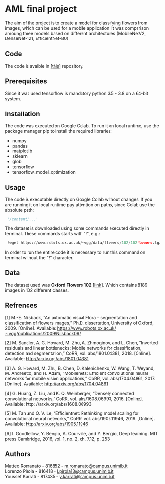 # AML final project

The aim of the project is to create a model for classifying flowers from images, which can be used for a mobile application. It was comparison amoung three models based on different architectures (MobileNetV2, DenseNet-121, EfficientNet-B0)
## Code
The code is avaible in [[this]](https://github.com/lpirola13/flower_recognizer) repository.
## Prerequisites
Since it was used tensorflow is mandatory python 3.5 - 3.8 on a 64-bit system.

## Installation
The code was executed on Google Colab. To run it on local runtime, use the package manager pip to install the required libraries: 
* numpy
* pandas
* matplotlib
* sklearn
* glob
* tensorflow
* tensorflow_model_optimization

## Usage
The code is executable directly on Google Colab without changes. If you are running it on local runtime pay attention on paths, since Colab use the absolute path: 
```python
 '/content/...'
```
The dataset is downloaded using some commands executed directly in terminal. These commands starts with "!", e.g.:
```python
 !wget https://www.robots.ox.ac.uk/~vgg/data/flowers/102/102flowers.tgz
```
In order to run the entire code it is necessary to run this command on terminal without the "!" character.
## Data
The dataset used was **Oxford Flowers 102** [[link]](https://www.robots.ox.ac.uk/~vgg/data/flowers/102/).
Which contains 8189 images in 102 different classes.

## Refrences
[1] M.-E. Nilsback, “An automatic visual Flora – segmentation and classification of flowers images,” Ph.D. dissertation, University of Oxford, 2009. [Online]. Available: https://www.robots.ox.ac.uk/∼vgg/publications/2009/Nilsback09/

[2] M. Sandler, A. G. Howard, M. Zhu, A. Zhmoginov, and L. Chen, “Inverted residuals and linear bottlenecks: Mobile networks for classification, detection and segmentation,” CoRR, vol. abs/1801.04381, 2018. [Online]. Available: http://arxiv.org/abs/1801.04381

[3] A. G. Howard, M. Zhu, B. Chen, D. Kalenichenko, W. Wang, T. Weyand, M. Andreetto, and H. Adam, “Mobilenets: Efficient convolutional neural networks for mobile vision applications,” CoRR, vol. abs/1704.04861, 2017. [Online]. Available: http://arxiv.org/abs/1704.04861

[4] G. Huang, Z. Liu, and K. Q. Weinberger, “Densely connected convolutional networks,” CoRR, vol. abs/1608.06993, 2016. [Online]. Available: http: //arxiv.org/abs/1608.06993

[5] M. Tan and Q. V. Le, “Efficientnet: Rethinking model scaling for convolutional neural networks,” CoRR, vol. abs/1905.11946, 2019. [Online]. Available: http://arxiv.org/abs/1905.11946

[6] I. Goodfellow, Y. Bengio, A. Courville, and Y. Bengio, Deep learning. MIT press Cambridge, 2016, vol. 1, no. 2, ch. 7.12, p. 253.


## Authors
Matteo Romanato - 816852 - m.romanato@campus.unimib.it\
Lorenzo Pirola - 816418 - l.pirola13@campus.unimib.it   
Youssef Karrati - 817435 - y.karrati@campus.unimib.it   
